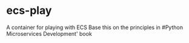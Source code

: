 # ecs-play
A container for playing with ECS
Base this on the principles in #Python Microservices Development' book
